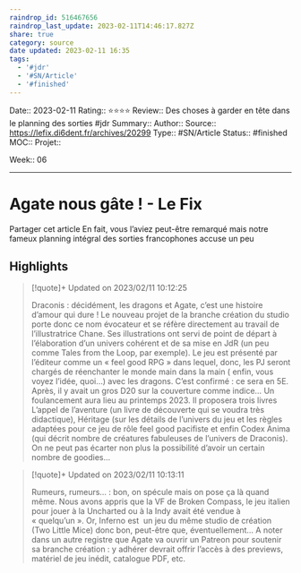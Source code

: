 ```yaml
---
raindrop_id: 516467656
raindrop_last_update: 2023-02-11T14:46:17.827Z
share: true
category: source
date updated: 2023-02-11 16:35
tags:
  - '#jdr'
  - '#SN/Article'
  - '#finished'
---
```


Date:: 2023-02-11
Rating:: ⭐⭐⭐⭐
Review:: Des choses à garder en tête dans le planning des sorties #jdr
Summary::
Author::
Source:: <https://lefix.di6dent.fr/archives/20299>
Type:: #SN/Article
Status:: #finished
MOC::
Projet::

Week:: 06

---

# Agate nous gâte ! - Le Fix

Partager cet article En fait, vous l’aviez peut-être remarqué mais notre fameux planning intégral des sorties francophones accuse un peu

## Highlights

> [!quote]+ Updated on 2023/02/11 10:12:25
>
> Draconis : décidément, les dragons et Agate, c’est une histoire d’amour qui dure ! Le nouveau projet de la branche création du studio porte donc ce nom évocateur et se réfère directement au travail de l’illustratrice Chane. Ses illustrations ont servi de point de départ à l’élaboration d’un univers cohérent et de sa mise en JdR (un peu comme Tales from the Loop, par exemple). Le jeu est présenté par l’éditeur comme un « feel good RPG » dans lequel, donc, les PJ seront chargés de réenchanter le monde main dans la main ( enfin, vous voyez l’idée, quoi…) avec les dragons. C’est confirmé : ce sera en 5E. Après, il y avait un gros D20 sur la couverture comme indice… Un foulancement aura lieu au printemps 2023. Il proposera trois livres L’appel de l’aventure (un livre de découverte qui se voudra très didactique), Héritage (sur les détails de l’univers du jeu et les règles adaptées pour ce jeu de rôle feel good pacifiste et enfin Codex Anima (qui décrit nombre de créatures fabuleuses de l’univers de Draconis). On ne peut pas écarter non plus la possibilité d’avoir un certain nombre de goodies…

> [!quote]+ Updated on 2023/02/11 10:13:11
>
> Rumeurs, rumeurs… : bon, on spécule mais on pose ça là quand même. Nous avons appris que la VF de Broken Compass, le jeu italien pour jouer à la Uncharted ou à la Indy avait été vendue à « quelqu’un ». Or, Inferno est  un jeu du même studio de création (Two Little Mice) donc bon, peut-être que, éventuellement… A noter dans un autre registre que Agate va ouvrir un Patreon pour soutenir sa branche création : y adhérer devrait offrir l’accès à des previews, matériel de jeu inédit, catalogue PDF, etc.
